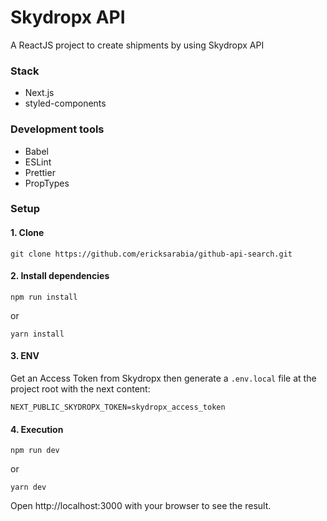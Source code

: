 # Skydropx API

A ReactJS project to create shipments by using Skydropx API

### Stack

-   Next.js
-   styled-components

### Development tools

-   Babel
-   ESLint
-   Prettier
-   PropTypes

### Setup

#### 1. Clone

```
git clone https://github.com/ericksarabia/github-api-search.git
```

#### 2. Install dependencies

```
npm run install
```

or

```
yarn install
```

#### 3. ENV

Get an Access Token from Skydropx then generate a `.env.local` file at the project root with the next content:

```
NEXT_PUBLIC_SKYDROPX_TOKEN=skydropx_access_token

```

#### 4. Execution

```
npm run dev
```

or

```
yarn dev
```

Open http://localhost:3000 with your browser to see the result.
